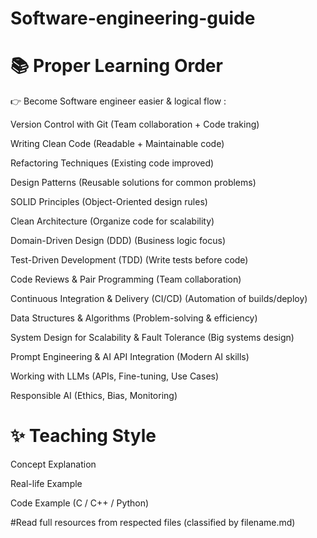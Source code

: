 # Software-engineering-guide


# 📚 Proper Learning Order
👉 Become Software engineer easier & logical flow :

Version Control with Git (Team collaboration + Code traking)

Writing Clean Code (Readable + Maintainable code)

Refactoring Techniques (Existing code improved)

Design Patterns (Reusable solutions for common problems)

SOLID Principles (Object-Oriented design rules)

Clean Architecture (Organize code for scalability)

Domain-Driven Design (DDD) (Business logic focus)

Test-Driven Development (TDD) (Write tests before code)

Code Reviews & Pair Programming (Team collaboration)

Continuous Integration & Delivery (CI/CD) (Automation of builds/deploy)

Data Structures & Algorithms (Problem-solving & efficiency)

System Design for Scalability & Fault Tolerance (Big systems design)

Prompt Engineering & AI API Integration (Modern AI skills)

Working with LLMs (APIs, Fine-tuning, Use Cases)

Responsible AI (Ethics, Bias, Monitoring)


# ✨ Teaching Style

Concept Explanation

Real-life Example

Code Example (C / C++ / Python)


#Read full resources from respected files (classified by filename.md)
